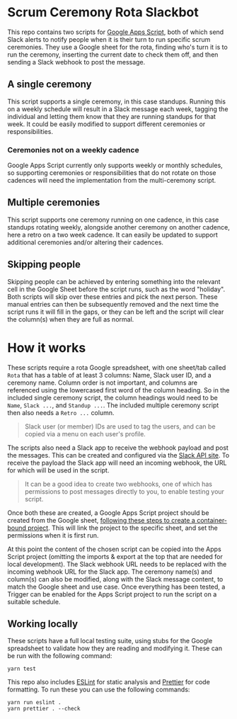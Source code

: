# Scrum Ceremony Rota Slackbot

This repo contains two scripts for [Google Apps Script](https://script.google.com/home), both of which send Slack alerts to notify people when it is their turn to run specific scrum ceremonies. They use a Google sheet for the rota, finding who's turn it is to run the ceremony, inserting the current date to check them off, and then sending a Slack webhook to post the message.

## A single ceremony

This script supports a single ceremony, in this case standups. Running this on a weekly schedule will result in a Slack message each week, tagging the individual and letting them know that they are running standups for that week. It could be easily modified to support different ceremonies or responsibilities.

### Ceremonies not on a weekly cadence

Google Apps Script currently only supports weekly or monthly schedules, so supporting ceremonies or responsibilities that do not rotate on those cadences will need the implementation from the multi-ceremony script.

## Multiple ceremonies

This script supports one ceremony running on one cadence, in this case standups rotating weekly, alongside another ceremony on another cadence, here a retro on a two week cadence. It can easily be updated to support additional ceremonies and/or altering their cadences.

## Skipping people

Skipping people can be achieved by entering something into the relevant cell in the Google Sheet before the script runs, such as the word "holiday". Both scripts will skip over these entries and pick the next person. These manual entries can then be subsequently removed and the next time the script runs it will fill in the gaps, or they can be left and the script will clear the column(s) when they are full as normal.

# How it works

These scripts require a rota Google spreadsheet, with one sheet/tab called `Rota` that has a table of at least 3 columns: Name, Slack user ID, and a ceremony name. Column order is not important, and columns are referenced using the lowercased first word of the column heading. So in the included single ceremony script, the column headings would need to be `Name`, `Slack ...`, and `Standup ...`. The included multiple ceremony script then also needs a `Retro ...` column.

> Slack user (or member) IDs are used to tag the users, and can be copied via a menu on each user's profile.

The scripts also need a Slack app to receive the webhook payload and post the messages. This can be created and configured via the [Slack API site](https://api.slack.com/apps). To receive the payload the Slack app will need an incoming webhook, the URL for which will be used in the script.

> It can be a good idea to create two webhooks, one of which has permissions to post messages directly to you, to enable testing your script.

Once both these are created, a Google Apps Script project should be created from the Google sheet, [following these steps to create a container-bound project](https://developers.google.com/apps-script/guides/projects#create-from-docs-sheets-slides). This will link the project to the specific sheet, and set the permissions when it is first run.

At this point the content of the chosen script can be copied into the Apps Script project (omitting the imports & export at the top that are needed for local development). The Slack webhook URL needs to be replaced with the incoming webhook URL for the Slack app. The ceremony name(s) and column(s) can also be modified, along with the Slack message content, to match the Google sheet and use case. Once everything has been tested, a Trigger can be enabled for the Apps Script project to run the script on a suitable schedule.

## Working locally

These scripts have a full local testing suite, using stubs for the Google spreadsheet to validate how they are reading and modifying it. These can be run with the following command:
```
yarn test
```

This repo also includes [ESLint](https://eslint.org/) for static analysis and [Prettier](https://prettier.io/docs/en/) for code formatting. To run these you can use the following commands:
```
yarn run eslint .
yarn prettier . --check
```